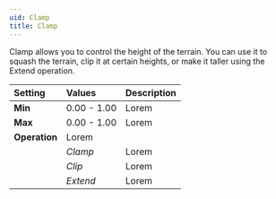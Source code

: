 ```yaml
---
uid: Clamp
title: Clamp
---
```


Clamp allows you to control the height of the terrain. You can use it to squash the terrain, clip it at certain heights, or make it taller using the Extend operation.

| Setting       | Values      | Description |
| :------------ | :---------- | :---------- |
| **Min**       | 0.00 - 1.00 | Lorem       |
| **Max**       | 0.00 - 1.00 | Lorem       |
| **Operation** | Lorem       |
|               | *Clamp*     | Lorem       |
|               | *Clip*      | Lorem       |
|               | *Extend*    | Lorem       |



